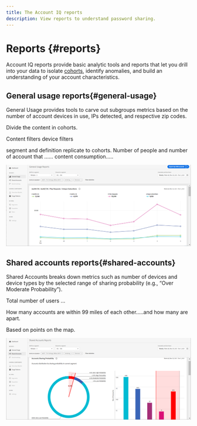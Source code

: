 ```yaml
---
title: The Account IQ reports
description: View reports to understand password sharing.
---
```


# Reports {#reports}

Account IQ reports provide basic analytic tools and reports that let you drill into your data to isolate [cohorts](/help/AccountIQ/product-concepts.md#segmet-def), identify anomalies, and build an understanding of your account characteristics.

## General usage reports{#general-usage}

General Usage provides tools to carve out subgroups metrics based on the number of account devices in use, IPs detected, and respective zip codes.

Divide the content in cohorts.

Content filters
device filters

segment and definition replicate to cohorts. Number of people and number of account that ......
content consumption.....

![](assets/general-usage.png)

## Shared accounts reports{#shared-accounts}

Shared Accounts breaks down metrics such as number of devices and device types by the selected range of sharing probability (e.g., “Over Moderate Probability”).

Total number of users ...

How many accounts are within 99 miles of each other.....and how many are apart. 

Based on points on the map.

![](assets/Shared-accounts.png)